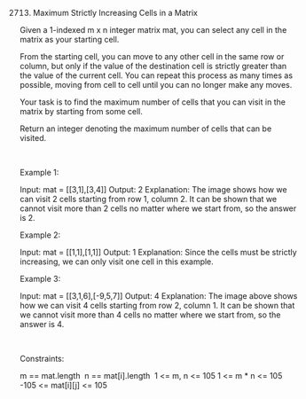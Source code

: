 2713. Maximum Strictly Increasing Cells in a Matrix

Given a 1-indexed m x n integer matrix mat, you can select any cell in the matrix as your starting cell.

From the starting cell, you can move to any other cell in the same row or column, but only if the value of the destination cell is strictly greater than the value of the current cell. You can repeat this process as many times as possible, moving from cell to cell until you can no longer make any moves.

Your task is to find the maximum number of cells that you can visit in the matrix by starting from some cell.

Return an integer denoting the maximum number of cells that can be visited.

 

Example 1:

Input: mat = [[3,1],[3,4]]
Output: 2
Explanation: The image shows how we can visit 2 cells starting from row 1, column 2. It can be shown that we cannot visit more than 2 cells no matter where we start from, so the answer is 2. 


Example 2:

Input: mat = [[1,1],[1,1]]
Output: 1
Explanation: Since the cells must be strictly increasing, we can only visit one cell in this example. 


Example 3:

Input: mat = [[3,1,6],[-9,5,7]]
Output: 4
Explanation: The image above shows how we can visit 4 cells starting from row 2, column 1. It can be shown that we cannot visit more than 4 cells no matter where we start from, so the answer is 4. 


 

Constraints:

m == mat.length 
n == mat[i].length 
1 <= m, n <= 105
1 <= m * n <= 105
-105 <= mat[i][j] <= 105